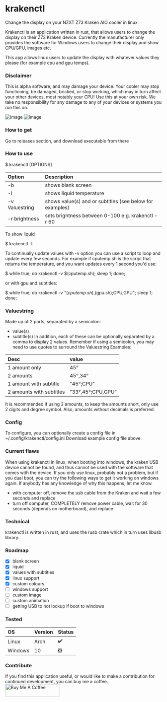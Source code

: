 # krakenctl
Change the display on your NZXT Z73 Kraken AIO cooler in linux

Krakenctl is an application written in rust, that allows users to change the display on their Z73 Kraken device.
Currently the manufacturer only provides the software for Windows users to change their display and show CPU/GPU, images etc.

This app allows linux users to update the display with whatever values they please (for example cpu and gpu temps).

### Disclaimer
This is alpha software, and may damage your device. Your cooler may stop functioning, be damaged, bricked, or stop working, which may in turn affect your other devices, most notably your CPU! Use this at your own risk. We take no responsibility for any damage to any of your devices or systems you run this on. 


![image](https://user-images.githubusercontent.com/30464685/155272710-dbc8b52f-0cbb-4b3f-98c2-e2b399097007.png)
![image](https://user-images.githubusercontent.com/30464685/155272858-e27a95bf-4633-4378-b6e0-8d0670fec49c.png)

### How to get
Go to releases section, and download executable from there


### How to use
$ krakenctl [OPTIONS]

| Option      | Description | 
| :---        | :---        | 
| -b          | shows blank screen      | 
| -l          | shows liquid temperature   | 
| -v Valuestring      | shows value(s) and or subtitles (see below for examples)    |
| -r brightness      | sets brightness between 0-100 e.g. krakenctl -r 60 |

To show liquid

$ krakenctl -l

To continually update values with -v option you can use a script to loop and update every few seconds.
For example if cputemp.sh is the script that returns the temperature, and you want updates every 1 second you'd use:

$ while true; do krakenctl -v $(cputemp.sh); sleep 1; done;

or with gpu and subtitles:

$ while true; do krakenctl -v "$(cputemp.sh),$(gpu.sh);CPU,GPU"; sleep 1; done;


### Valuestring
Made up of 2 parts, separated by a semicolon:
- value(s)
- subtitle(s)
In addition, each of these can be optionally separated by a comma to display 2 values.
Remember if using a semicolon, you may need to use quotes to surround the Valuestring
Examples:

| Desc | value |
| :--- | :--- |
| 1 amount only | 45° |
| 2 amounts | 45°,34° |
| 1 amount with subtitle | "45°;CPU" |
| 2 amounts with subtitles | "33°,45°;CPU,GPU" |

It is recommended if using 2 amounts, to keep the amounts short, only use 2 digits and degree symbol.
Also, amounts without decimals is preferred.

### Config
To configure, you can optionally create a config file in ~/.config/krakenctl/config.ini
Download example config file above.

### Current flaws
When using krakenctl in linux, when booting into windows, the kraken USB device cannot be found, and thus cannot be used with the software that comes with the device. If you only use linux, probably not a problem, but if you dual boot, you can try the following ways to get it working on windows again. If anybody has any knowledge of why this happens, let me know.
- with computer off, remove the usb cable from the Kraken and wait a few seconds and replace
- turn off computer, COMPLETELY remove power cable, wait for 30 seconds (depends on motherboard), and replace

### Technical
krakenctl is written in rust, and uses the rusb crate which in turn uses libusb library.

### Roadmap
- [x] blank screen
- [x] liquid
- [x] values with subtitles
- [x] linux support
- [x] custom colours
- [ ] windows support
- [ ] custom image
- [ ] custom animation
- [ ] getting USB to not lockup if boot to windows

### Tested
| OS | Version | Status |
| :--- | :--- | :--- |
| Linux | Arch | :heavy_check_mark: |
| Windows | 10 | ❎ |

### Contribute
If you find this application useful, or would like to make a contribution for continued development, you can buy me a coffee.
<a href="https://www.buymeacoffee.com/griccardos" target="_blank"><img src="https://cdn.buymeacoffee.com/buttons/default-orange.png" alt="Buy Me A Coffee" height="41" width="174"></a>
